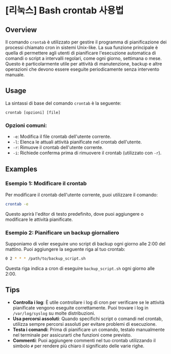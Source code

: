 # [리눅스] Bash crontab 사용법

## Overview
Il comando `crontab` è utilizzato per gestire il programma di pianificazione dei processi chiamato cron in sistemi Unix-like. La sua funzione principale è quella di permettere agli utenti di pianificare l'esecuzione automatica di comandi o script a intervalli regolari, come ogni giorno, settimana o mese. Questo è particolarmente utile per attività di manutenzione, backup e altre operazioni che devono essere eseguite periodicamente senza intervento manuale.

## Usage
La sintassi di base del comando `crontab` è la seguente:

```
crontab [opzioni] [file]
```

### Opzioni comuni:
- `-e`: Modifica il file crontab dell'utente corrente.
- `-l`: Elenca le attuali attività pianificate nel crontab dell'utente.
- `-r`: Rimuove il crontab dell'utente corrente.
- `-i`: Richiede conferma prima di rimuovere il crontab (utilizzato con `-r`).

## Examples
### Esempio 1: Modificare il crontab
Per modificare il crontab dell'utente corrente, puoi utilizzare il comando:

```bash
crontab -e
```

Questo aprirà l'editor di testo predefinito, dove puoi aggiungere o modificare le attività pianificate.

### Esempio 2: Pianificare un backup giornaliero
Supponiamo di voler eseguire uno script di backup ogni giorno alle 2:00 del mattino. Puoi aggiungere la seguente riga al tuo crontab:

```bash
0 2 * * * /path/to/backup_script.sh
```

Questa riga indica a cron di eseguire `backup_script.sh` ogni giorno alle 2:00.

## Tips
- **Controlla i log**: È utile controllare i log di cron per verificare se le attività pianificate vengono eseguite correttamente. Puoi trovare i log in `/var/log/syslog` su molte distribuzioni.
- **Usa percorsi assoluti**: Quando specifichi script o comandi nel crontab, utilizza sempre percorsi assoluti per evitare problemi di esecuzione.
- **Testa i comandi**: Prima di pianificare un comando, testalo manualmente nel terminale per assicurarti che funzioni come previsto.
- **Commenti**: Puoi aggiungere commenti nel tuo crontab utilizzando il simbolo `#` per rendere più chiaro il significato delle varie righe.